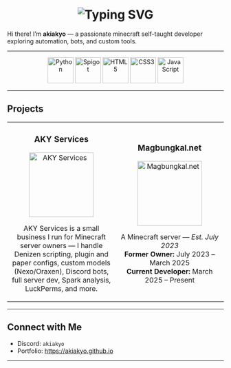 <h1 align="center">
  <img src="https://readme-typing-svg.demolab.com?font=Fira+Code&size=30&duration=3000&pause=500&color=F7931E&center=true&vCenter=true&width=435&lines=akiakyo" alt="Typing SVG" />
</h1>

Hi there! I’m **akiakyo** — a passionate minecraft self-taught developer exploring automation, bots, and custom tools.  

---

<p align="center">
  <img src="https://cdn.freebiesupply.com/logos/large/2x/python-5-logo-png-transparent.png" alt="Python" width="60" height="60" />
  <img src="https://www.spigotmc.org/data/resource_icons/21/21039.jpg?1540950141" alt="Spigot" width="60" height="60" />
  <img src="https://cdn.pixabay.com/photo/2017/08/05/11/16/logo-2582748_1280.png" alt="HTML5" width="60" height="60" />
  <img src="https://logospng.org/download/css-3/logo-css-3-2048.png" alt="CSS3" width="60" height="60" />
  <img src="https://logos-world.net/wp-content/uploads/2023/02/JavaScript-Emblem.png" alt="JavaScript" width="60" height="60" />
</p>

---

## Projects

<table>
  <tr>
    <td align="center" width="50%">
      <h3>AKY Services</h3>
      <img src="https://media.discordapp.net/attachments/1386703646414209046/1401424618543124500/ChatGPT_Image_Aug_3_2025_11_52_42_AM.png?ex=689385a2&is=68923422&hm=20525f62fdf89406ba55da86cdc1acb5a09e47ce193615b19a70336d56c6c6db&=&format=webp&quality=lossless&width=960&height=960" alt="AKY Services" width="150"/><br/>
      <p>
        AKY Services is a small business I run for Minecraft server owners — I handle Denizen scripting, plugin and paper configs, custom models (Nexo/Oraxen), Discord bots, full server dev, Spark analysis, LuckPerms, and more.
      </p>
    </td>
    <td align="center" width="50%">
      <h3>Magbungkal.net</h3>
      <img src="https://media.discordapp.net/attachments/1386703646414209046/1402378443584180366/Magbungkal_new_logo_PNG_Transparent.png?ex=6893b233&is=689260b3&hm=3135194765cffc7bdd95e0b801a7c5bfddf3b739df333d0a2cbbf49f0e147f0c&=&format=webp&quality=lossless&width=960&height=960" alt="Magbungkal.net" width="150"/><br/>
      <p>
        A Minecraft server — <i>Est. July 2023</i><br/>
        <strong>Former Owner:</strong> July 2023 – March 2025<br/>
        <strong>Current Developer:</strong> March 2025 – Present
      </p>
    </td>
  </tr>
</table>


---

## Connect with Me

- Discord: `akiakyo`  
- Portfolio: https://akiakyo.github.io

---
